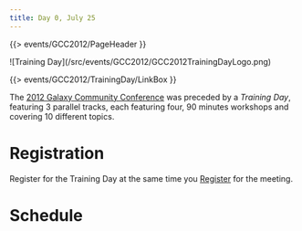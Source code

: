 ```yaml
---
title: Day 0, July 25
---
```

{{> events/GCC2012/PageHeader }}

<div class='left'>![Training Day](/src/events/GCC2012/GCC2012TrainingDayLogo.png)</div>



{{> events/GCC2012/TrainingDay/LinkBox }}

The [2012 Galaxy Community Conference](/src/events/GCC2012/TrainingDay//index.md) was preceded by a *Training Day*, featuring 3 parallel tracks, each featuring four, 90 minutes workshops and covering 10 different topics.

# Registration

Register for the Training Day at the same time you [Register](/src/events/GCC2012/Register/index.md) for the meeting.  

# Schedule

